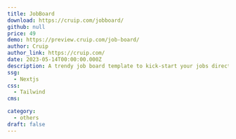 ```yaml
---
title: JobBoard
download: https://cruip.com/jobboard/
github: null
price: 49
demo: https://preview.cruip.com/job-board/
author: Cruip
author_link: https://cruip.com/
date: 2023-05-14T00:00:00.000Z
description: A trendy job board template to kick-start your jobs directory business.
ssg:
  - Nextjs
css:
  - Tailwind
cms:

category:
  - others
draft: false
---
```

